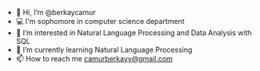 - 👋 Hi, I’m @berkaycamur
- :computer: I'm sophomore in computer science department
- 👀 I’m interested in Natural Language Processing and Data Analysis with SQL
- 🌱 I’m currently learning Natural Language Processing
- 📫 How to reach me camurberkayy@gmail.com

<!---
berkaycamur/berkaycamur is a ✨ special ✨ repository because its `README.md` (this file) appears on your GitHub profile.
You can click the Preview link to take a look at your changes.
--->
